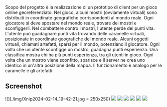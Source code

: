 Scopo del progetto è la realizzazione di un prototipo di client per un gioco online georeferenziato. Nel gioco, alcuni mostri (ovviamente virtuali) sono distribuiti in coordinate
geografiche corrispondenti al mondo reale. Ogni giocatore si deve spostare nel mondo reale, trovare dei mostri e sconfiggerli. Nel combattere contro i mostri, l'utente perde dei punti vita. L'utente può guadagnare punti vita trovando delle caramelle virtuali, posizionate in coordinate geografiche del mondo reale. Alcuni oggetti virtuali, chiamati artefatti, sparsi per il mondo, potenziano il giocatore. Ogni volta che un utente sconfigge un mostro, guadagna punti esperienza. Una classifica mostra chi ha più punti esperienza, tra gli utenti in gioco. Ogni volta che un mostro viene sconfitto, sparisce e il server ne crea uno identico in un'altra posizione della mappa. Il funzionamento è analogo per le caramelle e gli artefatti.

## Screenshot
![](./img/Xnip2024-02-14_19-42-21.jpg = 250x250)
![](./img/Xnip2024-02-14_19-43-21.jpg)
![](./img/Xnip2024-02-14_19-43-54.jpg)
![](./img/Xnip2024-02-14_19-44-58.jpg)
![](./img/Xnip2024-02-14_19-45-22.jpg)
![](./img/Xnip2024-02-14_19-45-39.jpg)
![](./img/Xnip2024-02-14_19-46-03.jpg)
